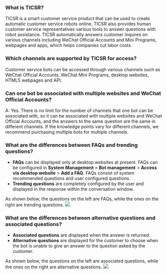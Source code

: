﻿### What is TICSR?

TICSR is a smart customer service product that can be used to create automatic customer service robots online. TICSR also provides human customer service representatives various tools to answer questions with robot assistance.
TICSR automatically answers customer inquires on various channels including WeChat Official Accounts and Mini Programs, webpages and apps, which helps companies cut labor costs.

### Which channels are supported by TICSR for access?

Customer service bots can be accessed through various channels such as WeChat Official Accounts, WeChat Mini Programs, desktop websites, HTML5 webpages and API.

### Can one bot be associated with multiple websites and WeChat Official Accounts?

A: Yes. There is no limit for the number of channels that one bot can be associated with, so it can be associated with multiple websites and WeChat Official Accounts, and the answers to the same question are the same in different channels. If the knowledge points vary for different channels, we recommend purchasing multiple bots for multiple channels.

### What are the differences between FAQs and trending questions?

- **FAQs** can be displayed only at desktop websites at present. FAQs can be configured in **System Management** > **Bot management** > **Access via desktop website** > **Add a FAQ**. FAQs consist of system recommended questions and user configured questions.
- **Trending questions** are completely configured by the user and displayed in the response within the conversation window.

As shown below, the questions on the left are FAQs, while the ones on the right are trending questions.
![](https://main.qcloudimg.com/raw/1c5c0412d6165fa853504f4e667f2a2f.png)

### What are the differences between alternative questions and associated questions?

- **Associated questions** are displayed when the answer is returned.
- **Alternative questions** are displayed for the customer to choose when the bot is unable to give an answer to the question asked by the customer.

As shown below, the questions on the left are associated questions, while the ones on the right are alternative questions.
![](https://main.qcloudimg.com/raw/6b54e2f031df1c6b3b0a4b517ad74639.png)
